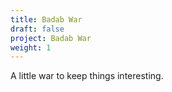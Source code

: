 ```yaml
---
title: Badab War
draft: false
project: Badab War
weight: 1
---
```


A little war to keep things interesting.